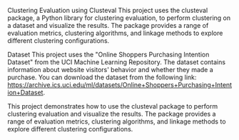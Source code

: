 
Clustering Evaluation using Clusteval
This project uses the clusteval package, a Python library for clustering evaluation, to perform clustering on a dataset and visualize the results. The package provides a range of evaluation metrics, clustering algorithms, and linkage methods to explore different clustering configurations.



Dataset
This project uses the "Online Shoppers Purchasing Intention Dataset" from the UCI Machine Learning Repository. The dataset contains information about website visitors' behavior and whether they made a purchase. You can download the dataset from the following link: https://archive.ics.uci.edu/ml/datasets/Online+Shoppers+Purchasing+Intention+Dataset.




This project demonstrates how to use the clusteval package to perform clustering evaluation and visualize the results. The package provides a range of evaluation metrics, clustering algorithms, and linkage methods to explore different clustering configurations.
